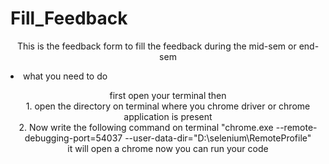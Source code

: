 ﻿# Fill_Feedback
 
 <p align="center"> This is the feedback form to fill the feedback during the mid-sem or end-sem </p>
 <p><li> what you need to do </li> </p>
 <p align="center"> first open your terminal then <br> 
                    1. open the directory on terminal where you chrome driver or chrome application is present <br>
                    2. Now write the following command on terminal "chrome.exe --remote-debugging-port=54037 --user-data-dir="D:\selenium\RemoteProfile"<br>
                    it will open a chrome now you can run your code </p>
